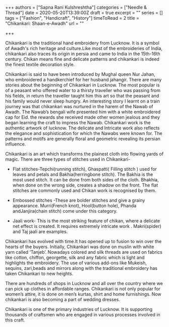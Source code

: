 +++
authors = ["Sapna Rani Kulshreshtha"]
categories = ["Needle & Thread"]
date = 2020-05-20T13:39:00Z
draft = true
excerpt = ""
series = []
tags = ["Fashion", "Handicraft", "History"]
timeToRead = 2
title = "Chikankari: Shaan-e-Awadh"
url = ""

+++

Chikankari is the traditional hand embroidery from Lucknow. It is a symbol of Awadh's rich heritage and culture.Like most of the embroideries of India, chikankari also traces its origin in persia and came to India in the 15th-16th century. Chikan means fine and delicate patterns and chikankari is indeed the finest textile decoration style.

Chikankari is said to have been introduced by Mughal queen Nur Jahan, who embroidered a handkerchief for her husband jahangir. There are many stories about the beginning of Chikankari in Lucknow. The most popular is of a peasant who offered water to a thirsty traveller who was passing from his fields, in return the traveller taught him this art so that the peasant and his family would never sleep hungry. An interesting story I learnt on a train journey was that chikankari was nurtured in the harem of the Nawab of Awadh. The Nawab’s bengali wife presented him with a white embroidered cap for Eid. the rewards she received made other women jealous and they began learning the craft to impress the Nawab. Chikankari work is the authentic artwork of lucknow. The delicate and Intricate work also reflects the elegance and sophistication for which the Nawabs were known for. The patterns and motifs are generally floral and geometric revealing its persian influence.

Chikankari is an art which transforms the plainest cloth into flowing yards of magic. There are three types of stitches used in Chikankari-

* Flat stitches-Tepchi(running stitch), Ghaspatti( Filling stitch ) used for leaves and petals and Bakhia(herringbone stitch). The Bakhia is the most used stitch. It can be done from both sides of the cloth. Bhakhia, when done on the wrong side, creates a shadow on the front. The flat stitches are commonly used and Chikan work is recognised by them.


* Embossed stitches -These are bolder stitches and give a grainy appearance. Murri(French knot), Hool(button hole), Phanda andJanjira(chain stitch) come under this category.


* Jaali work- This is the most striking feature of chikan, where a delicate net effect is created. It requires extremely intricate work . Makri(spider) and Taj jaali are examples.

Chikankari has evolved with time.It has opened up to fusion to win over the hearts of the buyers. Initially, Chikankari was done on muslin with white yarn called ‘Tanjeb’. Nowadays colored and silk threads are used on fabrics like cotton, chiffon, georgette, silk and any fabric which is light and highlights the embroidery. The use of various add-ons like Mukeish, sequins, zari,beads and mirrors along with the traditional embroidery has taken Chikankari to new heights.

There are hundreds of shops in Lucknow and all over the country where we can pick up clothes in affordable ranges. Chikankari is not only popular for women’s attire, it is done on men’s kurtas, shirt and home furnishings. Now chikankari is also becoming a part of wedding dresses.

Chikankari is one of the primary industries of Lucknow. It is supporting thousands of craftsmen who are engaged in various processes involved in this craft.